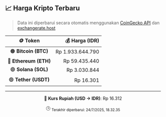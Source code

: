 

<!-- HARGA_KRIPTO -->
## 📈 Harga Kripto Terbaru

> Data ini diperbarui secara otomatis menggunakan [CoinGecko API](https://www.coingecko.com/) dan [exchangerate.host](https://exchangerate.host/)

<div align="center">

| 🪙 Token | 💰 Harga (IDR) |
|:------:|---------------:|
| 🟠 **Bitcoin (BTC)**   | Rp 1.933.644.790 |
| 🔵 **Ethereum (ETH)**  | Rp 59.435.440 |
| 🟣 **Solana (SOL)**    | Rp 3.030.844 |
| 🟢 **Tether (USDT)**   | Rp 16.301 |

---

💱 **Kurs Rupiah (USD → IDR)**: Rp 16.312

🕒 <sub>Terakhir diperbarui: 24/7/2025, 18.32.35</sub>

</div>
<!-- /HARGA_KRIPTO -->